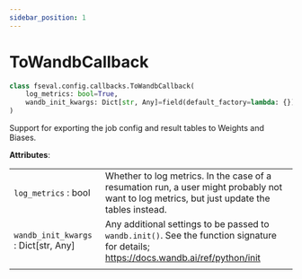 ```yaml
---
sidebar_position: 1
---
```


# ToWandbCallback

```python
class fseval.config.callbacks.ToWandbCallback(
    log_metrics: bool=True,
    wandb_init_kwargs: Dict[str, Any]=field(default_factory=lambda: {}),
)
```

Support for exporting the job config and result tables to Weights and Biases.
    
**Attributes**:

| | |
|---|---|
| `log_metrics` : bool | Whether to log metrics. In the case of a resumation run, a user might probably not want to log metrics, but just update the tables instead. |
| `wandb_init_kwargs` : Dict[str, Any] | Any additional settings to be passed to `wandb.init()`. See the function signature for details; https://docs.wandb.ai/ref/python/init |
| | |